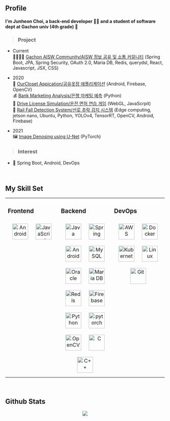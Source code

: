 ## Profile  
#### I'm Junheon Choi, a back-end developer 👨‍💻 and a student of software dept at Gachon univ (4th grade) 🚀
  



>### Project  
- Current</br>👨‍👨‍👧‍👧 [Gachon AISW Community/AISW 정보 공유 및 소통 커뮤니티](https://github.com/JunHeon-Ch/AISW_Web_Community) (Spring Boot, JPA, Spring Security, OAuth 2.0, Maria DB, Redis, querydsl, React, Javascript, JSX, CSS)  
  

- 2020</br>👖 [OurCloset Appication/공유옷장 애플리케이션](https://github.com/JunHeon-Ch/Mobile_OurCloset) (Android, Firebase, OpenCV)</br>💰 [Bank Marketing Analysis/은행 마케팅 예측](https://github.com/JunHeon-Ch/DataScience_Bank_Marketing_Analysis) (Python)</br>🚖 [Drive License Simulation/운전 면허 연습 게임](https://github.com/JunHeon-Ch/Driver_License_Simulation) (WebGL, JavaScrpit)</br>🚊 [Rail Fall Detection System/선로 추락 감지 시스템](https://github.com/JunHeon-Ch/Rail_Fall_Prevention_System) (Edge computing, jetson nano, Ubuntu, Python, YOLOv4, TensorRT, OpenCV, Android, Firebase)
  

- 2021</br>🖼️ [Image Denosing using U-Net](https://github.com/JunHeon-Ch/Image_Denoising_UNet) (PyTorch)
  



>### Interest  
- 🌱 Spring Boot, Android, DevOps
  

<br/>  


## My Skill Set  
<table><tr><td valign="top" width="33%">



### Frontend  
<div align="center">  
<img style="margin: 10px" src="https://profilinator.rishav.dev/skills-assets/android-original-wordmark.svg" alt="Android" height="50" />  
<img style="margin: 10px" src="https://profilinator.rishav.dev/skills-assets/javascript-original.svg" alt="JavaScript" height="50" />  
</div>

</td><td valign="top" width="33%">



### Backend  
<div align="center">  
<img style="margin: 10px" src="https://profilinator.rishav.dev/skills-assets/java-original-wordmark.svg" alt="Java" height="50" />  
<img style="margin: 10px" src="https://profilinator.rishav.dev/skills-assets/springio-icon.svg" alt="Spring" height="50" />  
<img style="margin: 10px" src="https://profilinator.rishav.dev/skills-assets/android-original-wordmark.svg" alt="Android" height="50" />  
<img style="margin: 10px" src="https://profilinator.rishav.dev/skills-assets/mysql-original-wordmark.svg" alt="MySQL" height="50" />  
<img style="margin: 10px" src="https://profilinator.rishav.dev/skills-assets/oracle-original.svg" alt="Oracle" height="50" />  
<img style="margin: 10px" src="https://profilinator.rishav.dev/skills-assets/mariadb.png" alt="Maria DB" height="50" />  
<img style="margin: 10px" src="https://profilinator.rishav.dev/skills-assets/redis-original-wordmark.svg" alt="Redis" height="50" />  
<img style="margin: 10px" src="https://profilinator.rishav.dev/skills-assets/firebase.png" alt="Firebase" height="50" />  
<img style="margin: 10px" src="https://profilinator.rishav.dev/skills-assets/python-original.svg" alt="Python" height="50" />  
<img style="margin: 10px" src="https://profilinator.rishav.dev/skills-assets/pytorch-icon.svg" alt="pytorch" height="50" />  
<img style="margin: 10px" src="https://profilinator.rishav.dev/skills-assets/opencv-icon.svg" alt="OpenCV" height="50" />  
<img style="margin: 10px" src="https://profilinator.rishav.dev/skills-assets/c-original.svg" alt="C" height="50" />  
<img style="margin: 10px" src="https://profilinator.rishav.dev/skills-assets/cplusplus-original.svg" alt="C++" height="50" />  
</div>

</td><td valign="top" width="33%">



### DevOps  
<div align="center">  
<img style="margin: 10px" src="https://profilinator.rishav.dev/skills-assets/amazonwebservices-original-wordmark.svg" alt="AWS" height="50" />  
<img style="margin: 10px" src="https://profilinator.rishav.dev/skills-assets/docker-original-wordmark.svg" alt="Docker" height="50" />  
<img style="margin: 10px" src="https://profilinator.rishav.dev/skills-assets/kubernetes-icon.svg" alt="Kubernetes" height="50" />  
<img style="margin: 10px" src="https://profilinator.rishav.dev/skills-assets/linux-original.svg" alt="Linux" height="50" />  
<img style="margin: 10px" src="https://profilinator.rishav.dev/skills-assets/git-scm-icon.svg" alt="Git" height="50" />  
</div>

</td></tr></table>  

<br/>  


## Github Stats  
<div align="center"><img src="https://github-readme-stats.vercel.app/api?username=JunHeon-Ch&show_icons=true&count_private=true&hide_border=true" align="center" /></div>  

<br/>  
